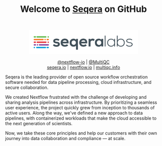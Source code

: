 
<h1 align="center">Welcome to <a href="https://seqera.io/">Seqera</a> on GitHub</h1><br>

<p align="center">
  <a href="https://seqera.io/">
    <picture>
        <source media="(prefers-color-scheme: dark)" srcset="https://raw.githubusercontent.com/seqeralabs/logos/master/seqera-logo.png">
        <img alt="Seqera Labs Logo" width="350" src="https://raw.githubusercontent.com/seqeralabs/logos/master/seqera-logo-grey.png">
    </picture>
  </a>
</p>


<p align="center">
  <a href="https://github.com/nextflow-io/">@nextflow-io</a> | 
  <a href="https://github.com/MultiQC">@MultiQC</a>
  <br>
  <a href="https://seqera.io">seqera.io</a> | 
  <a href="https://nextflow.io">nextflow.io</a> | 
  <a href="https://multiqc.info">multiqc.info</a>
</p>

Seqera is the leading provider of open source workflow orchestration software needed for data pipeline processing, cloud infrastructure, and secure collaboration.

We created Nextflow frustrated with the challenge of developing and sharing analysis pipelines across infrastructure. By prioritizing a seamless user experience, the project quickly grew from inception to thousands of active users. Along the way, we've defined a new approach to data pipelines, with containerized workloads that make the cloud accessible to the next generation of scientists.

Now, we take these core principles and help our customers with their own journey into data collaboration and compliance — at scale.
